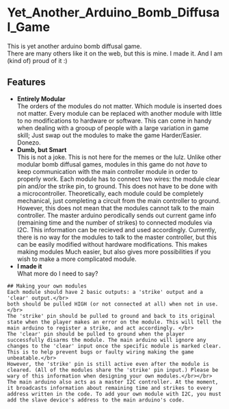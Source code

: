 # Yet_Another_Arduino_Bomb_Diffusal_Game
This is yet another arduino bomb diffusal game.</br>
There are many others like it on the web, but this is mine. I made it. And I am (kind of) proud of it :) </br>

## Features
- **Entirely Modular**</br>
  The orders of the modules do not matter. Which module is inserted does not matter. Every module can be replaced with another module with little to no modifications to hardware or software. This can come in handy when dealing with a grooup of people with a large variation in game skill; Just swap out the modules to make the game Harder/Easier. Donezo.
- **Dumb, but Smart**</br>
This is not a joke. This is not here for the memes or the lulz. Unlike other modular bomb diffusal games, modules in this game do not *have* to keep communication with the main controller module in order to properly work. Each module has to connect two wires: the module clear pin and/or the strike pin, to ground. This does not have to be done with a microcontroller. Theoretically, each module could be completely mechanical, just completing a circuit from the main controller to ground. However, this does not mean that the modules cannot talk to the main controller. The master arduino perodically sends out current game info (remaining time and the number of strikes) to connected modules via I2C. This information can be recieved and used accordingly. Currently, there is no way for the modules to talk to the master controller, but this can be easily modified without hardware modifications. This makes making modules Much easier, but also gives more possibilities if you wish to make a more complicated module. 
- **I made it**</br>
What more do I need to say?


```
## Making your own modules
Each module should have 2 basic outputs: a 'strike' output and a 'clear' output.</br>
both should be pulled HIGH (or not connected at all) when not in use.</br>
The 'strike' pin should be pulled to ground and back to its original state when the player makes an error on the module. This will tell the main arduino to register a strike, and act accordingly. </br>
The 'clear' pin should be pulled to ground when the player successfully disarms the module. The main arduino will ignore any changes to the 'clear' input once the specific module is marked clear. This is to help prevent bugs or faulty wiring making the game unbeatable.</br> 
However, the 'strike' pin is still active even after the module is cleared. (All of the modules share the 'strike' pin input.) Please be wary of this information when designing your own modules.</br></br>
The main arduino also acts as a master I2C controller. At the moment, it broadcasts information about remaining time and strikes to every address written in the code. To add your own module with I2C, you must add the slave device's address to the main arduino's code.
